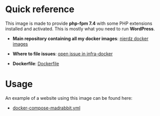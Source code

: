# Quick reference

This image is made to provide **php-fpm 7.4** with some PHP extensions installed and activated. This is mostly what you need to run **WordPress**.

-	**Main repository containing all my docker images**: [nierdz docker images](https://github.com/nierdz/infra-docker/tree/master/docker)

-	**Where to file issues**: [open issue in infra-docker](https://github.com/nierdz/infra-docker/issues)

- **Dockerfile**: [Dockerfile](https://github.com/nierdz/infra-docker/blob/master/docker/php-fpm-7.4/Dockerfile)

# Usage

An example of a website using this image can be found here:

- [docker-compose-madrabbit.yml](https://github.com/nierdz/infra-docker/blob/master/docker-compose-madrabbit.yml)
